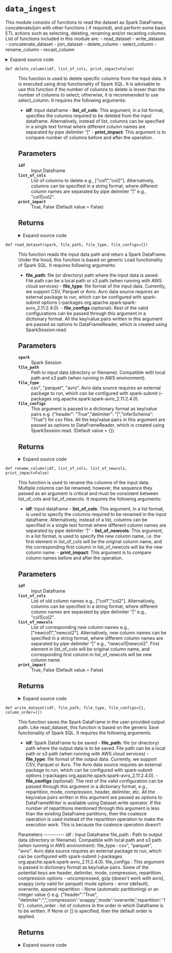 # <code>data_ingest</code>
<p>This module consists of functions to read the dataset as Spark DataFrame, concatenate/join with other functions (
if required), and perform some basic ETL actions such as selecting, deleting, renaming and/or recasting columns. List
of functions included in this module are: - read_dataset - write_dataset - concatenate_dataset - join_dataset -
delete_column - select_column - rename_column - recast_column</p>
<details class="source">
<summary>
<span>Expand source code</span>
</summary>
<pre>
```python
# coding=utf-8
"""This module consists of functions to read the dataset as Spark DataFrame, concatenate/join with other functions (
if required), and perform some basic ETL actions such as selecting, deleting, renaming and/or recasting columns. List
of functions included in this module are: - read_dataset - write_dataset - concatenate_dataset - join_dataset -
delete_column - select_column - rename_column - recast_column """
import pyspark.sql.functions as F
from pyspark.sql import DataFrame

from anovos.shared.utils import pairwise_reduce


def read_dataset(spark, file_path, file_type, file_configs={}):
    """This function reads the input data path and return a Spark DataFrame. Under the hood, this function is based
    on generic Load functionality of Spark SQL.  It requires following arguments:

    - **file_path**: file (or directory) path where the input data is saved. File path can be a local path or s3 path
    (when running with AWS cloud services) - **file_type**: file format of the input data. Currently, we support CSV,
    Parquet or Avro. Avro data source requires an external package to run, which can be configured with spark-submit
    options (--packages org.apache.spark:spark-avro_2.11:2.4.0). - **file_configs** (optional): Rest of the valid
    configurations can be passed through this argument in a dictionary format. All the key/value pairs written in
    this argument are passed as options to DataFrameReader, which is created using SparkSession.read.

    Parameters
    ----------
    spark
        Spark Session
    file_path
        Path to input data (directory or filename).
        Compatible with local path and s3 path (when running in AWS environment).
    file_type
        csv", "parquet", "avro".
        Avro data source requires an external package to run, which can be configured with
        spark-submit (--packages org.apache.spark:spark-avro_2.11:2.4.0).
    file_configs
        This argument is passed in a dictionary format as key/value pairs
        e.g. {"header": "True","delimiter": "|","inferSchema": "True"} for csv files.
        All the key/value pairs in this argument are passed as options to DataFrameReader,
        which is created using SparkSession.read. (Default value = {})

    Returns
    -------

    """
    odf = spark.read.format(file_type).options(**file_configs).load(file_path)
    return odf


def write_dataset(idf, file_path, file_type, file_configs={}, column_order=[]):
    """This function saves the Spark DataFrame in the user-provided output path. Like read_dataset, this function is
    based on the generic Save functionality of Spark SQL.  It requires the following arguments:

    - **idf**: Spark DataFrame to be saved - **file_path**: file (or directory) path where the output data is to be
    saved. File path can be a local path or s3 path (when running with AWS cloud services) - **file_type**: file
    format of the output data. Currently, we support CSV, Parquet or Avro. The Avro data source requires an external
    package to run, which can be configured with spark-submit options (--packages
    org.apache.spark:spark-avro_2.11:2.4.0). - **file_configs** (optional): The rest of the valid configuration can
    be passed through this argument in a dictionary format, e.g., repartition, mode, compression, header, delimiter,
    etc. All the key/value pairs written in this argument are passed as options to DataFrameWriter is available using
    Dataset.write operator. If the number of repartitions mentioned through this argument is less than the existing
    DataFrame partitions, then the coalesce operation is used instead of the repartition operation to make the
    execution work. This is because the coalesce operation doesn’t

    Parameters ---------- idf : Input Dataframe file_path : Path to output data (directory or filename). Compatible
    with local path and s3 path (when running in AWS environment). file_type : csv", "parquet", "avro". Avro data
    source requires an external package to run, which can be configured with spark-submit (--packages
    org.apache.spark:spark-avro_2.11:2.4.0). file_configs : This argument is passed in dictionary format as key/value
    pairs. Some of the potential keys are header, delimiter, mode, compression, repartition. compression options -
    uncompressed, gzip (doesn't work with avro), snappy (only valid for parquet) mode options - error (default),
    overwrite, append repartition - None (automatic partitioning) or an integer value () e.g. {"header":"True",
    "delimiter":",",'compression':'snappy','mode':'overwrite','repartition':'10'}. column_order : list of columns in
    the order in which Dataframe is to be written. If None or [] is specified, then the default order is applied.

    Returns
    -------

    """

    if not column_order:
        column_order = idf.columns
    else:
        if not isinstance(column_order, list):
            raise TypeError("Invalid input type for column_order argument")
        if len(column_order) != len(idf.columns):
            raise ValueError(
                "Count of column(s) specified in column_order argument do not match Dataframe"
            )
        diff_cols = [x for x in column_order if x not in set(idf.columns)]
        if diff_cols:
            raise ValueError(
                "Column(s) specified in column_order argument not found in Dataframe: "
                + str(diff_cols)
            )

    mode = file_configs["mode"] if "mode" in file_configs else "error"
    repartition = (
        int(file_configs["repartition"]) if "repartition" in file_configs else None
    )

    if repartition is None:
        idf.select(column_order).write.format(file_type).options(**file_configs).save(
            file_path, mode=mode
        )
    else:
        exist_parts = idf.rdd.getNumPartitions()
        req_parts = int(repartition)
        if req_parts > exist_parts:
            idf.select(column_order).repartition(req_parts).write.format(
                file_type
            ).options(**file_configs).save(file_path, mode=mode)
        else:
            idf.select(column_order).coalesce(req_parts).write.format(
                file_type
            ).options(**file_configs).save(file_path, mode=mode)


def concatenate_dataset(*idfs, method_type="name"):
    """This function combines multiple dataframes into a single dataframe. A pairwise concatenation is performed on
    the dataframes, instead of adding one dataframe at a time to the bigger dataframe. This function leverages union
    functionality of Spark SQL. It requires the following arguments:

    - ***idfs**: Varying number of dataframes to be concatenated - **method_type**: index or name. This argument
    needs to be entered as a keyword argument. The “index” method involves concatenating the dataframes by the column
    index. IF the sequence of column is not fixed among the dataframe, this method should be avoided. The “name”
    method involves concatenating by columns names. The 1st dataframe passed under idfs will define the final columns
    in the concatenated dataframe. It will throw an error if any column in the 1st dataframe is not available in any
    of other dataframes.

    Parameters ---------- dfs : All dataframes to be concatenated (with the first dataframe columns) method_type
    index", "name". This argument needs to be passed as a keyword argument. "index" method concatenates by column
    index positioning, without shuffling columns. "name" concatenates after shuffling and arranging columns as per
    the first dataframe. First dataframe passed under idfs will define the final columns in the concatenated
    dataframe, and will throw error if any column in first dataframe is not available in any of other dataframes. (
    Default value = "name") *idfs


    Returns
    -------

    """
    if method_type not in ["index", "name"]:
        raise TypeError("Invalid input for concatenate_dataset method")
    if method_type == "name":
        odf = pairwise_reduce(
            lambda idf1, idf2: idf1.union(idf2.select(idf1.columns)), idfs
        )  # odf = reduce(DataFrame.unionByName, idfs) # only if exact no. of columns
    else:
        odf = pairwise_reduce(DataFrame.union, idfs)
    return odf


def join_dataset(*idfs, join_cols, join_type):
    """This function joins multiple dataframes into a single dataframe by a joining key column. Pairwise joining is
    done on the dataframes, instead of joining individual dataframes to the bigger dataframe. This function leverages
    join functionality of Spark SQL. It requires the following arguments:

    - ***idfs**: Varying number of all dataframes to be joined - **join_cols**: Key column(s) to join all dataframes
    together. In case of multiple columns to join, they can be passed in a list format or a single text format where
    different column names are separated by pipe delimiter “|” - **join_type**: “inner”, “full”, “left”, “right”,
    “left_semi”, “left_anti”

    Parameters
    ----------
    idfs
        All dataframes to be joined
    join_cols
        Key column(s) to join all dataframes together.
        In case of multiple columns to join, they can be passed in a list format or
        a string format where different column names are separated by pipe delimiter “|”.
    join_type
        inner", “full”, “left”, “right”, “left_semi”, “left_anti”
    *idfs


    Returns
    -------

    """
    if isinstance(join_cols, str):
        join_cols = [x.strip() for x in join_cols.split("|")]
    odf = pairwise_reduce(
        lambda idf1, idf2: idf1.join(idf2, join_cols, join_type), idfs
    )
    return odf


def delete_column(idf, list_of_cols, print_impact=False):
    """This function is used to delete specific columns from the input data. It is executed using drop functionality
    of Spark SQL. It is advisable to use this function if the number of columns to delete is lesser than the number
    of columns to select; otherwise, it is recommended to use select_column. It requires the following arguments:

    - **idf**: Input dataframe - **list_of_cols**: This argument, in a list format, specifies the columns required to
    be deleted from the input dataframe. Alternatively, instead of list, columns can be specified in a single text
    format where different column names are separated by pipe delimiter “|” - **print_impact**: This argument is to
    compare number of columns before and after the operation.

    Parameters
    ----------
    idf
        Input Dataframe
    list_of_cols
        List of columns to delete e.g., ["col1","col2"].
        Alternatively, columns can be specified in a string format,
        where different column names are separated by pipe delimiter “|” e.g., "col1|col2".
    print_impact
        True, False (Default value = False)

    Returns
    -------

    """
    if isinstance(list_of_cols, str):
        list_of_cols = [x.strip() for x in list_of_cols.split("|")]
    list_of_cols = list(set(list_of_cols))

    odf = idf.drop(*list_of_cols)

    if print_impact:
        print("Before: \nNo. of Columns- ", len(idf.columns))
        print(idf.columns)
        print("After: \nNo. of Columns- ", len(odf.columns))
        print(odf.columns)
    return odf


def select_column(idf, list_of_cols, print_impact=False):
    """This function is used to select specific columns from the input data. It is executed using select operation of
    spark dataframe. It is advisable to use this function if the number of columns to select is lesser than the
    number of columns to drop; otherwise, it is recommended to use delete_column. It requires the following arguments:

    - **idf**: Input dataframe - **list_of_cols**: This argument, in a list format, specifies the columns required to
    be selected from the input dataframe. Alternatively, instead of list, columns can be specified in a single text
    format where different column names are separated by pipe delimiter “|” - **print_impact**: This argument is to
    compare number of columns before and after the operation.

    Parameters
    ----------
    idf
        Input Dataframe
    list_of_cols
        List of columns to select e.g., ["col1","col2"].
        Alternatively, columns can be specified in a string format,
        where different column names are separated by pipe delimiter “|” e.g., "col1|col2".
    print_impact
        True, False (Default value = False)

    Returns
    -------

    """
    if isinstance(list_of_cols, str):
        list_of_cols = [x.strip() for x in list_of_cols.split("|")]
    list_of_cols = list(set(list_of_cols))

    odf = idf.select(list_of_cols)

    if print_impact:
        print("Before: \nNo. of Columns-", len(idf.columns))
        print(idf.columns)
        print("\nAfter: \nNo. of Columns-", len(odf.columns))
        print(odf.columns)
    return odf


def rename_column(idf, list_of_cols, list_of_newcols, print_impact=False):
    """This function is used to rename the columns of the input data. Multiple columns can be renamed; however,
    the sequence they passed as an argument is critical and must be consistent between list_of_cols and
    list_of_newcols. It requires the following arguments:

    - **idf**: Input dataframe - **list_of_cols**: This argument, in a list format, is used to specify the columns
    required to be renamed in the input dataframe. Alternatively, instead of a list, columns can be specified in a
    single text format where different column names are separated by pipe delimiter “|” - **list_of_newcols**: This
    argument, in a list format, is used to specify the new column name, i.e. the first element in list_of_cols will
    be the original column name, and the corresponding first column in list_of_newcols will be the new column name. -
    **print_impact**: This argument is to compare column names before and after the operation.

    Parameters
    ----------
    idf
        Input Dataframe
    list_of_cols
        List of old column names e.g., ["col1","col2"].
        Alternatively, columns can be specified in a string format,
        where different column names are separated by pipe delimiter “|” e.g., "col1|col2".
    list_of_newcols
        List of corresponding new column names e.g., ["newcol1","newcol2"].
        Alternatively, new column names can be specified in a string format,
        where different column names are separated by pipe delimiter “|” e.g., "newcol1|newcol2".
        First element in list_of_cols will be original column name,
        and corresponding first column in list_of_newcols will be new column name.
    print_impact
        True, False (Default value = False)

    Returns
    -------

    """
    if isinstance(list_of_cols, str):
        list_of_cols = [x.strip() for x in list_of_cols.split("|")]
    if isinstance(list_of_newcols, str):
        list_of_newcols = [x.strip() for x in list_of_newcols.split("|")]

    mapping = dict(zip(list_of_cols, list_of_newcols))
    odf = idf.select([F.col(i).alias(mapping.get(i, i)) for i in idf.columns])

    if print_impact:
        print("Before: \nNo. of Columns- ", len(idf.columns))
        print(idf.columns)
        print("After: \nNo. of Columns- ", len(odf.columns))
        print(odf.columns)
    return odf


def recast_column(idf, list_of_cols, list_of_dtypes, print_impact=False):
    """This function is used to modify the datatype of columns. Multiple columns can be cast; however,
     the sequence they passed as argument is critical and needs to be consistent between list_of_cols and
     list_of_dtypes.
     It requires the following arguments:

    - **idf**: Input dataframe
    - **list_of_cols**: This argument, in a list format, is used to specify the columns required to be recast in the
    input dataframe. Alternatively, instead of a list, columns can be specified in a single text format where different
     column names are separated by pipe delimiter “|”
    - **list_of_dtypes**: This argument, in a list format, is used to specify the datatype, i.e. the first element in
    list_of_cols will column name, and the corresponding element in list_of_dtypes will be new datatype such as float,
     integer, string, double, decimal, etc. (case insensitive).
    - **print_impact**: This argument is to compare schema before and after the operation.

    Parameters
    ----------
    idf
        Input Dataframe
    list_of_cols
        List of columns to cast e.g., ["col1","col2"].
        Alternatively, columns can be specified in a string format,
        where different column names are separated by pipe delimiter “|” e.g., "col1|col2".
    list_of_dtypes
        List of corresponding datatypes e.g., ["type1","type2"].
        Alternatively, datatypes can be specified in a string format,
        where they are separated by pipe delimiter “|” e.g., "type1|type2".
        First element in list_of_cols will column name and corresponding element in list_of_dtypes
        will be new datatypes such as "float", "integer", "long", "string", "double", decimal" etc.
        Datatypes are case insensitive e.g. float or Float are treated as same.
    print_impact
        True, False (Default value = False)

    Returns
    -------

    """
    if isinstance(list_of_cols, str):
        list_of_cols = [x.strip() for x in list_of_cols.split("|")]
    if isinstance(list_of_dtypes, str):
        list_of_dtypes = [x.strip() for x in list_of_dtypes.split("|")]

    odf = idf
    for i, j in zip(list_of_cols, list_of_dtypes):
        odf = odf.withColumn(i, F.col(i).cast(j))

    if print_impact:
        print("Before: ")
        idf.printSchema()
        print("After: ")
        odf.printSchema()
    return odf
```
</pre>
</details>
## Functions
<dl>
<dt id="anovos.data_ingest.data_ingest.concatenate_dataset"><code class="name flex hljs csharp">
<span class="k">def</span> <span class="nf"><span class="ident">concatenate_dataset</span></span>(<span class="n">*idfs, method_type='name')</span>
</code></dt>
<dd>
<div class="desc"><p>This function combines multiple dataframes into a single dataframe. A pairwise concatenation is performed on
the dataframes, instead of adding one dataframe at a time to the bigger dataframe. This function leverages union
functionality of Spark SQL. It requires the following arguments:</p>
<ul>
<li><strong><em>idfs</em>*: Varying number of dataframes to be concatenated - </strong>method_type**: index or name. This argument
needs to be entered as a keyword argument. The “index” method involves concatenating the dataframes by the column
index. IF the sequence of column is not fixed among the dataframe, this method should be avoided. The “name”
method involves concatenating by columns names. The 1st dataframe passed under idfs will define the final columns
in the concatenated dataframe. It will throw an error if any column in the 1st dataframe is not available in any
of other dataframes.</li>
</ul>
<p>Parameters ---------- dfs : All dataframes to be concatenated (with the first dataframe columns) method_type
index", "name". This argument needs to be passed as a keyword argument. "index" method concatenates by column
index positioning, without shuffling columns. "name" concatenates after shuffling and arranging columns as per
the first dataframe. First dataframe passed under idfs will define the final columns in the concatenated
dataframe, and will throw error if any column in first dataframe is not available in any of other dataframes. (
Default value = "name") *idfs</p>
<h2 id="returns">Returns</h2></div>
<details class="source">
<summary>
<span>Expand source code</span>
</summary>
<pre>
```python
def concatenate_dataset(*idfs, method_type="name"):
    """This function combines multiple dataframes into a single dataframe. A pairwise concatenation is performed on
    the dataframes, instead of adding one dataframe at a time to the bigger dataframe. This function leverages union
    functionality of Spark SQL. It requires the following arguments:

    - ***idfs**: Varying number of dataframes to be concatenated - **method_type**: index or name. This argument
    needs to be entered as a keyword argument. The “index” method involves concatenating the dataframes by the column
    index. IF the sequence of column is not fixed among the dataframe, this method should be avoided. The “name”
    method involves concatenating by columns names. The 1st dataframe passed under idfs will define the final columns
    in the concatenated dataframe. It will throw an error if any column in the 1st dataframe is not available in any
    of other dataframes.

    Parameters ---------- dfs : All dataframes to be concatenated (with the first dataframe columns) method_type
    index", "name". This argument needs to be passed as a keyword argument. "index" method concatenates by column
    index positioning, without shuffling columns. "name" concatenates after shuffling and arranging columns as per
    the first dataframe. First dataframe passed under idfs will define the final columns in the concatenated
    dataframe, and will throw error if any column in first dataframe is not available in any of other dataframes. (
    Default value = "name") *idfs


    Returns
    -------

    """
    if method_type not in ["index", "name"]:
        raise TypeError("Invalid input for concatenate_dataset method")
    if method_type == "name":
        odf = pairwise_reduce(
            lambda idf1, idf2: idf1.union(idf2.select(idf1.columns)), idfs
        )  # odf = reduce(DataFrame.unionByName, idfs) # only if exact no. of columns
    else:
        odf = pairwise_reduce(DataFrame.union, idfs)
    return odf
```
</pre>
</details>
</dd>
<dt id="anovos.data_ingest.data_ingest.delete_column"><code class="name flex hljs csharp">
<span class="k">def</span> <span class="nf"><span class="ident">delete_column</span></span>(<span class="n">idf, list_of_cols, print_impact=False)</span>
</code></dt>
<dd>
<div class="desc"><p>This function is used to delete specific columns from the input data. It is executed using drop functionality
of Spark SQL. It is advisable to use this function if the number of columns to delete is lesser than the number
of columns to select; otherwise, it is recommended to use select_column. It requires the following arguments:</p>
<ul>
<li><strong>idf</strong>: Input dataframe - <strong>list_of_cols</strong>: This argument, in a list format, specifies the columns required to
be deleted from the input dataframe. Alternatively, instead of list, columns can be specified in a single text
format where different column names are separated by pipe delimiter “|” - <strong>print_impact</strong>: This argument is to
compare number of columns before and after the operation.</li>
</ul>
<h2 id="parameters">Parameters</h2>
<dl>
<dt><strong><code>idf</code></strong></dt>
<dd>Input Dataframe</dd>
<dt><strong><code>list_of_cols</code></strong></dt>
<dd>List of columns to delete e.g., ["col1","col2"].
Alternatively, columns can be specified in a string format,
where different column names are separated by pipe delimiter “|” e.g., "col1|col2".</dd>
<dt><strong><code>print_impact</code></strong></dt>
<dd>True, False (Default value = False)</dd>
</dl>
<h2 id="returns">Returns</h2></div>
<details class="source">
<summary>
<span>Expand source code</span>
</summary>
<pre>
```python
def delete_column(idf, list_of_cols, print_impact=False):
    """This function is used to delete specific columns from the input data. It is executed using drop functionality
    of Spark SQL. It is advisable to use this function if the number of columns to delete is lesser than the number
    of columns to select; otherwise, it is recommended to use select_column. It requires the following arguments:

    - **idf**: Input dataframe - **list_of_cols**: This argument, in a list format, specifies the columns required to
    be deleted from the input dataframe. Alternatively, instead of list, columns can be specified in a single text
    format where different column names are separated by pipe delimiter “|” - **print_impact**: This argument is to
    compare number of columns before and after the operation.

    Parameters
    ----------
    idf
        Input Dataframe
    list_of_cols
        List of columns to delete e.g., ["col1","col2"].
        Alternatively, columns can be specified in a string format,
        where different column names are separated by pipe delimiter “|” e.g., "col1|col2".
    print_impact
        True, False (Default value = False)

    Returns
    -------

    """
    if isinstance(list_of_cols, str):
        list_of_cols = [x.strip() for x in list_of_cols.split("|")]
    list_of_cols = list(set(list_of_cols))

    odf = idf.drop(*list_of_cols)

    if print_impact:
        print("Before: \nNo. of Columns- ", len(idf.columns))
        print(idf.columns)
        print("After: \nNo. of Columns- ", len(odf.columns))
        print(odf.columns)
    return odf
```
</pre>
</details>
</dd>
<dt id="anovos.data_ingest.data_ingest.join_dataset"><code class="name flex hljs csharp">
<span class="k">def</span> <span class="nf"><span class="ident">join_dataset</span></span>(<span class="n">*idfs, join_cols, join_type)</span>
</code></dt>
<dd>
<div class="desc"><p>This function joins multiple dataframes into a single dataframe by a joining key column. Pairwise joining is
done on the dataframes, instead of joining individual dataframes to the bigger dataframe. This function leverages
join functionality of Spark SQL. It requires the following arguments:</p>
<ul>
<li><strong><em>idfs</em>*: Varying number of all dataframes to be joined - </strong>join_cols<strong>: Key column(s) to join all dataframes
together. In case of multiple columns to join, they can be passed in a list format or a single text format where
different column names are separated by pipe delimiter “|” - </strong>join_type**: “inner”, “full”, “left”, “right”,
“left_semi”, “left_anti”</li>
</ul>
<h2 id="parameters">Parameters</h2>
<dl>
<dt><strong><code>idfs</code></strong></dt>
<dd>All dataframes to be joined</dd>
<dt><strong><code>join_cols</code></strong></dt>
<dd>Key column(s) to join all dataframes together.
In case of multiple columns to join, they can be passed in a list format or
a string format where different column names are separated by pipe delimiter “|”.</dd>
<dt><strong><code>join_type</code></strong></dt>
<dd>inner", “full”, “left”, “right”, “left_semi”, “left_anti”</dd>
<dt><strong><code>*idfs</code></strong></dt>
<dd>&nbsp;</dd>
</dl>
<h2 id="returns">Returns</h2></div>
<details class="source">
<summary>
<span>Expand source code</span>
</summary>
<pre>
```python
def join_dataset(*idfs, join_cols, join_type):
    """This function joins multiple dataframes into a single dataframe by a joining key column. Pairwise joining is
    done on the dataframes, instead of joining individual dataframes to the bigger dataframe. This function leverages
    join functionality of Spark SQL. It requires the following arguments:

    - ***idfs**: Varying number of all dataframes to be joined - **join_cols**: Key column(s) to join all dataframes
    together. In case of multiple columns to join, they can be passed in a list format or a single text format where
    different column names are separated by pipe delimiter “|” - **join_type**: “inner”, “full”, “left”, “right”,
    “left_semi”, “left_anti”

    Parameters
    ----------
    idfs
        All dataframes to be joined
    join_cols
        Key column(s) to join all dataframes together.
        In case of multiple columns to join, they can be passed in a list format or
        a string format where different column names are separated by pipe delimiter “|”.
    join_type
        inner", “full”, “left”, “right”, “left_semi”, “left_anti”
    *idfs


    Returns
    -------

    """
    if isinstance(join_cols, str):
        join_cols = [x.strip() for x in join_cols.split("|")]
    odf = pairwise_reduce(
        lambda idf1, idf2: idf1.join(idf2, join_cols, join_type), idfs
    )
    return odf
```
</pre>
</details>
</dd>
<dt id="anovos.data_ingest.data_ingest.read_dataset"><code class="name flex hljs csharp">
<span class="k">def</span> <span class="nf"><span class="ident">read_dataset</span></span>(<span class="n">spark, file_path, file_type, file_configs={})</span>
</code></dt>
<dd>
<div class="desc"><p>This function reads the input data path and return a Spark DataFrame. Under the hood, this function is based
on generic Load functionality of Spark SQL.
It requires following arguments:</p>
<ul>
<li><strong>file_path</strong>: file (or directory) path where the input data is saved. File path can be a local path or s3 path
(when running with AWS cloud services) - <strong>file_type</strong>: file format of the input data. Currently, we support CSV,
Parquet or Avro. Avro data source requires an external package to run, which can be configured with spark-submit
options (&ndash;packages org.apache.spark:spark-avro_2.11:2.4.0). - <strong>file_configs</strong> (optional): Rest of the valid
configurations can be passed through this argument in a dictionary format. All the key/value pairs written in
this argument are passed as options to DataFrameReader, which is created using SparkSession.read.</li>
</ul>
<h2 id="parameters">Parameters</h2>
<dl>
<dt><strong><code>spark</code></strong></dt>
<dd>Spark Session</dd>
<dt><strong><code>file_path</code></strong></dt>
<dd>Path to input data (directory or filename).
Compatible with local path and s3 path (when running in AWS environment).</dd>
<dt><strong><code>file_type</code></strong></dt>
<dd>csv", "parquet", "avro".
Avro data source requires an external package to run, which can be configured with
spark-submit (&ndash;packages org.apache.spark:spark-avro_2.11:2.4.0).</dd>
<dt><strong><code>file_configs</code></strong></dt>
<dd>This argument is passed in a dictionary format as key/value pairs
e.g. {"header": "True","delimiter": "|","inferSchema": "True"} for csv files.
All the key/value pairs in this argument are passed as options to DataFrameReader,
which is created using SparkSession.read. (Default value = {})</dd>
</dl>
<h2 id="returns">Returns</h2></div>
<details class="source">
<summary>
<span>Expand source code</span>
</summary>
<pre>
```python
def read_dataset(spark, file_path, file_type, file_configs={}):
    """This function reads the input data path and return a Spark DataFrame. Under the hood, this function is based
    on generic Load functionality of Spark SQL.  It requires following arguments:

    - **file_path**: file (or directory) path where the input data is saved. File path can be a local path or s3 path
    (when running with AWS cloud services) - **file_type**: file format of the input data. Currently, we support CSV,
    Parquet or Avro. Avro data source requires an external package to run, which can be configured with spark-submit
    options (--packages org.apache.spark:spark-avro_2.11:2.4.0). - **file_configs** (optional): Rest of the valid
    configurations can be passed through this argument in a dictionary format. All the key/value pairs written in
    this argument are passed as options to DataFrameReader, which is created using SparkSession.read.

    Parameters
    ----------
    spark
        Spark Session
    file_path
        Path to input data (directory or filename).
        Compatible with local path and s3 path (when running in AWS environment).
    file_type
        csv", "parquet", "avro".
        Avro data source requires an external package to run, which can be configured with
        spark-submit (--packages org.apache.spark:spark-avro_2.11:2.4.0).
    file_configs
        This argument is passed in a dictionary format as key/value pairs
        e.g. {"header": "True","delimiter": "|","inferSchema": "True"} for csv files.
        All the key/value pairs in this argument are passed as options to DataFrameReader,
        which is created using SparkSession.read. (Default value = {})

    Returns
    -------

    """
    odf = spark.read.format(file_type).options(**file_configs).load(file_path)
    return odf
```
</pre>
</details>
</dd>
<dt id="anovos.data_ingest.data_ingest.recast_column"><code class="name flex hljs csharp">
<span class="k">def</span> <span class="nf"><span class="ident">recast_column</span></span>(<span class="n">idf, list_of_cols, list_of_dtypes, print_impact=False)</span>
</code></dt>
<dd>
<div class="desc"><p>This function is used to modify the datatype of columns. Multiple columns can be cast; however,
the sequence they passed as argument is critical and needs to be consistent between list_of_cols and
list_of_dtypes.
It requires the following arguments:</p>
<ul>
<li><strong>idf</strong>: Input dataframe</li>
<li><strong>list_of_cols</strong>: This argument, in a list format, is used to specify the columns required to be recast in the
input dataframe. Alternatively, instead of a list, columns can be specified in a single text format where different
column names are separated by pipe delimiter “|”</li>
<li><strong>list_of_dtypes</strong>: This argument, in a list format, is used to specify the datatype, i.e. the first element in
list_of_cols will column name, and the corresponding element in list_of_dtypes will be new datatype such as float,
integer, string, double, decimal, etc. (case insensitive).</li>
<li><strong>print_impact</strong>: This argument is to compare schema before and after the operation.</li>
</ul>
<h2 id="parameters">Parameters</h2>
<dl>
<dt><strong><code>idf</code></strong></dt>
<dd>Input Dataframe</dd>
<dt><strong><code>list_of_cols</code></strong></dt>
<dd>List of columns to cast e.g., ["col1","col2"].
Alternatively, columns can be specified in a string format,
where different column names are separated by pipe delimiter “|” e.g., "col1|col2".</dd>
<dt><strong><code>list_of_dtypes</code></strong></dt>
<dd>List of corresponding datatypes e.g., ["type1","type2"].
Alternatively, datatypes can be specified in a string format,
where they are separated by pipe delimiter “|” e.g., "type1|type2".
First element in list_of_cols will column name and corresponding element in list_of_dtypes
will be new datatypes such as "float", "integer", "long", "string", "double", decimal" etc.
Datatypes are case insensitive e.g. float or Float are treated as same.</dd>
<dt><strong><code>print_impact</code></strong></dt>
<dd>True, False (Default value = False)</dd>
</dl>
<h2 id="returns">Returns</h2></div>
<details class="source">
<summary>
<span>Expand source code</span>
</summary>
<pre>
```python
def recast_column(idf, list_of_cols, list_of_dtypes, print_impact=False):
    """This function is used to modify the datatype of columns. Multiple columns can be cast; however,
     the sequence they passed as argument is critical and needs to be consistent between list_of_cols and
     list_of_dtypes.
     It requires the following arguments:

    - **idf**: Input dataframe
    - **list_of_cols**: This argument, in a list format, is used to specify the columns required to be recast in the
    input dataframe. Alternatively, instead of a list, columns can be specified in a single text format where different
     column names are separated by pipe delimiter “|”
    - **list_of_dtypes**: This argument, in a list format, is used to specify the datatype, i.e. the first element in
    list_of_cols will column name, and the corresponding element in list_of_dtypes will be new datatype such as float,
     integer, string, double, decimal, etc. (case insensitive).
    - **print_impact**: This argument is to compare schema before and after the operation.

    Parameters
    ----------
    idf
        Input Dataframe
    list_of_cols
        List of columns to cast e.g., ["col1","col2"].
        Alternatively, columns can be specified in a string format,
        where different column names are separated by pipe delimiter “|” e.g., "col1|col2".
    list_of_dtypes
        List of corresponding datatypes e.g., ["type1","type2"].
        Alternatively, datatypes can be specified in a string format,
        where they are separated by pipe delimiter “|” e.g., "type1|type2".
        First element in list_of_cols will column name and corresponding element in list_of_dtypes
        will be new datatypes such as "float", "integer", "long", "string", "double", decimal" etc.
        Datatypes are case insensitive e.g. float or Float are treated as same.
    print_impact
        True, False (Default value = False)

    Returns
    -------

    """
    if isinstance(list_of_cols, str):
        list_of_cols = [x.strip() for x in list_of_cols.split("|")]
    if isinstance(list_of_dtypes, str):
        list_of_dtypes = [x.strip() for x in list_of_dtypes.split("|")]

    odf = idf
    for i, j in zip(list_of_cols, list_of_dtypes):
        odf = odf.withColumn(i, F.col(i).cast(j))

    if print_impact:
        print("Before: ")
        idf.printSchema()
        print("After: ")
        odf.printSchema()
    return odf
```
</pre>
</details>
</dd>
<dt id="anovos.data_ingest.data_ingest.rename_column"><code class="name flex hljs csharp">
<span class="k">def</span> <span class="nf"><span class="ident">rename_column</span></span>(<span class="n">idf, list_of_cols, list_of_newcols, print_impact=False)</span>
</code></dt>
<dd>
<div class="desc"><p>This function is used to rename the columns of the input data. Multiple columns can be renamed; however,
the sequence they passed as an argument is critical and must be consistent between list_of_cols and
list_of_newcols. It requires the following arguments:</p>
<ul>
<li><strong>idf</strong>: Input dataframe - <strong>list_of_cols</strong>: This argument, in a list format, is used to specify the columns
required to be renamed in the input dataframe. Alternatively, instead of a list, columns can be specified in a
single text format where different column names are separated by pipe delimiter “|” - <strong>list_of_newcols</strong>: This
argument, in a list format, is used to specify the new column name, i.e. the first element in list_of_cols will
be the original column name, and the corresponding first column in list_of_newcols will be the new column name. -
<strong>print_impact</strong>: This argument is to compare column names before and after the operation.</li>
</ul>
<h2 id="parameters">Parameters</h2>
<dl>
<dt><strong><code>idf</code></strong></dt>
<dd>Input Dataframe</dd>
<dt><strong><code>list_of_cols</code></strong></dt>
<dd>List of old column names e.g., ["col1","col2"].
Alternatively, columns can be specified in a string format,
where different column names are separated by pipe delimiter “|” e.g., "col1|col2".</dd>
<dt><strong><code>list_of_newcols</code></strong></dt>
<dd>List of corresponding new column names e.g., ["newcol1","newcol2"].
Alternatively, new column names can be specified in a string format,
where different column names are separated by pipe delimiter “|” e.g., "newcol1|newcol2".
First element in list_of_cols will be original column name,
and corresponding first column in list_of_newcols will be new column name.</dd>
<dt><strong><code>print_impact</code></strong></dt>
<dd>True, False (Default value = False)</dd>
</dl>
<h2 id="returns">Returns</h2></div>
<details class="source">
<summary>
<span>Expand source code</span>
</summary>
<pre>
```python
def rename_column(idf, list_of_cols, list_of_newcols, print_impact=False):
    """This function is used to rename the columns of the input data. Multiple columns can be renamed; however,
    the sequence they passed as an argument is critical and must be consistent between list_of_cols and
    list_of_newcols. It requires the following arguments:

    - **idf**: Input dataframe - **list_of_cols**: This argument, in a list format, is used to specify the columns
    required to be renamed in the input dataframe. Alternatively, instead of a list, columns can be specified in a
    single text format where different column names are separated by pipe delimiter “|” - **list_of_newcols**: This
    argument, in a list format, is used to specify the new column name, i.e. the first element in list_of_cols will
    be the original column name, and the corresponding first column in list_of_newcols will be the new column name. -
    **print_impact**: This argument is to compare column names before and after the operation.

    Parameters
    ----------
    idf
        Input Dataframe
    list_of_cols
        List of old column names e.g., ["col1","col2"].
        Alternatively, columns can be specified in a string format,
        where different column names are separated by pipe delimiter “|” e.g., "col1|col2".
    list_of_newcols
        List of corresponding new column names e.g., ["newcol1","newcol2"].
        Alternatively, new column names can be specified in a string format,
        where different column names are separated by pipe delimiter “|” e.g., "newcol1|newcol2".
        First element in list_of_cols will be original column name,
        and corresponding first column in list_of_newcols will be new column name.
    print_impact
        True, False (Default value = False)

    Returns
    -------

    """
    if isinstance(list_of_cols, str):
        list_of_cols = [x.strip() for x in list_of_cols.split("|")]
    if isinstance(list_of_newcols, str):
        list_of_newcols = [x.strip() for x in list_of_newcols.split("|")]

    mapping = dict(zip(list_of_cols, list_of_newcols))
    odf = idf.select([F.col(i).alias(mapping.get(i, i)) for i in idf.columns])

    if print_impact:
        print("Before: \nNo. of Columns- ", len(idf.columns))
        print(idf.columns)
        print("After: \nNo. of Columns- ", len(odf.columns))
        print(odf.columns)
    return odf
```
</pre>
</details>
</dd>
<dt id="anovos.data_ingest.data_ingest.select_column"><code class="name flex hljs csharp">
<span class="k">def</span> <span class="nf"><span class="ident">select_column</span></span>(<span class="n">idf, list_of_cols, print_impact=False)</span>
</code></dt>
<dd>
<div class="desc"><p>This function is used to select specific columns from the input data. It is executed using select operation of
spark dataframe. It is advisable to use this function if the number of columns to select is lesser than the
number of columns to drop; otherwise, it is recommended to use delete_column. It requires the following arguments:</p>
<ul>
<li><strong>idf</strong>: Input dataframe - <strong>list_of_cols</strong>: This argument, in a list format, specifies the columns required to
be selected from the input dataframe. Alternatively, instead of list, columns can be specified in a single text
format where different column names are separated by pipe delimiter “|” - <strong>print_impact</strong>: This argument is to
compare number of columns before and after the operation.</li>
</ul>
<h2 id="parameters">Parameters</h2>
<dl>
<dt><strong><code>idf</code></strong></dt>
<dd>Input Dataframe</dd>
<dt><strong><code>list_of_cols</code></strong></dt>
<dd>List of columns to select e.g., ["col1","col2"].
Alternatively, columns can be specified in a string format,
where different column names are separated by pipe delimiter “|” e.g., "col1|col2".</dd>
<dt><strong><code>print_impact</code></strong></dt>
<dd>True, False (Default value = False)</dd>
</dl>
<h2 id="returns">Returns</h2></div>
<details class="source">
<summary>
<span>Expand source code</span>
</summary>
<pre>
```python
def select_column(idf, list_of_cols, print_impact=False):
    """This function is used to select specific columns from the input data. It is executed using select operation of
    spark dataframe. It is advisable to use this function if the number of columns to select is lesser than the
    number of columns to drop; otherwise, it is recommended to use delete_column. It requires the following arguments:

    - **idf**: Input dataframe - **list_of_cols**: This argument, in a list format, specifies the columns required to
    be selected from the input dataframe. Alternatively, instead of list, columns can be specified in a single text
    format where different column names are separated by pipe delimiter “|” - **print_impact**: This argument is to
    compare number of columns before and after the operation.

    Parameters
    ----------
    idf
        Input Dataframe
    list_of_cols
        List of columns to select e.g., ["col1","col2"].
        Alternatively, columns can be specified in a string format,
        where different column names are separated by pipe delimiter “|” e.g., "col1|col2".
    print_impact
        True, False (Default value = False)

    Returns
    -------

    """
    if isinstance(list_of_cols, str):
        list_of_cols = [x.strip() for x in list_of_cols.split("|")]
    list_of_cols = list(set(list_of_cols))

    odf = idf.select(list_of_cols)

    if print_impact:
        print("Before: \nNo. of Columns-", len(idf.columns))
        print(idf.columns)
        print("\nAfter: \nNo. of Columns-", len(odf.columns))
        print(odf.columns)
    return odf
```
</pre>
</details>
</dd>
<dt id="anovos.data_ingest.data_ingest.write_dataset"><code class="name flex hljs csharp">
<span class="k">def</span> <span class="nf"><span class="ident">write_dataset</span></span>(<span class="n">idf, file_path, file_type, file_configs={}, column_order=[])</span>
</code></dt>
<dd>
<div class="desc"><p>This function saves the Spark DataFrame in the user-provided output path. Like read_dataset, this function is
based on the generic Save functionality of Spark SQL.
It requires the following arguments:</p>
<ul>
<li><strong>idf</strong>: Spark DataFrame to be saved - <strong>file_path</strong>: file (or directory) path where the output data is to be
saved. File path can be a local path or s3 path (when running with AWS cloud services) - <strong>file_type</strong>: file
format of the output data. Currently, we support CSV, Parquet or Avro. The Avro data source requires an external
package to run, which can be configured with spark-submit options (&ndash;packages
org.apache.spark:spark-avro_2.11:2.4.0). - <strong>file_configs</strong> (optional): The rest of the valid configuration can
be passed through this argument in a dictionary format, e.g., repartition, mode, compression, header, delimiter,
etc. All the key/value pairs written in this argument are passed as options to DataFrameWriter is available using
Dataset.write operator. If the number of repartitions mentioned through this argument is less than the existing
DataFrame partitions, then the coalesce operation is used instead of the repartition operation to make the
execution work. This is because the coalesce operation doesn’t</li>
</ul>
<p>Parameters ---------- idf : Input Dataframe file_path : Path to output data (directory or filename). Compatible
with local path and s3 path (when running in AWS environment). file_type : csv", "parquet", "avro". Avro data
source requires an external package to run, which can be configured with spark-submit (&ndash;packages
org.apache.spark:spark-avro_2.11:2.4.0). file_configs : This argument is passed in dictionary format as key/value
pairs. Some of the potential keys are header, delimiter, mode, compression, repartition. compression options -
uncompressed, gzip (doesn't work with avro), snappy (only valid for parquet) mode options - error (default),
overwrite, append repartition - None (automatic partitioning) or an integer value () e.g. {"header":"True",
"delimiter":",",'compression':'snappy','mode':'overwrite','repartition':'10'}. column_order : list of columns in
the order in which Dataframe is to be written. If None or [] is specified, then the default order is applied.</p>
<h2 id="returns">Returns</h2></div>
<details class="source">
<summary>
<span>Expand source code</span>
</summary>
<pre>
```python
def write_dataset(idf, file_path, file_type, file_configs={}, column_order=[]):
    """This function saves the Spark DataFrame in the user-provided output path. Like read_dataset, this function is
    based on the generic Save functionality of Spark SQL.  It requires the following arguments:

    - **idf**: Spark DataFrame to be saved - **file_path**: file (or directory) path where the output data is to be
    saved. File path can be a local path or s3 path (when running with AWS cloud services) - **file_type**: file
    format of the output data. Currently, we support CSV, Parquet or Avro. The Avro data source requires an external
    package to run, which can be configured with spark-submit options (--packages
    org.apache.spark:spark-avro_2.11:2.4.0). - **file_configs** (optional): The rest of the valid configuration can
    be passed through this argument in a dictionary format, e.g., repartition, mode, compression, header, delimiter,
    etc. All the key/value pairs written in this argument are passed as options to DataFrameWriter is available using
    Dataset.write operator. If the number of repartitions mentioned through this argument is less than the existing
    DataFrame partitions, then the coalesce operation is used instead of the repartition operation to make the
    execution work. This is because the coalesce operation doesn’t

    Parameters ---------- idf : Input Dataframe file_path : Path to output data (directory or filename). Compatible
    with local path and s3 path (when running in AWS environment). file_type : csv", "parquet", "avro". Avro data
    source requires an external package to run, which can be configured with spark-submit (--packages
    org.apache.spark:spark-avro_2.11:2.4.0). file_configs : This argument is passed in dictionary format as key/value
    pairs. Some of the potential keys are header, delimiter, mode, compression, repartition. compression options -
    uncompressed, gzip (doesn't work with avro), snappy (only valid for parquet) mode options - error (default),
    overwrite, append repartition - None (automatic partitioning) or an integer value () e.g. {"header":"True",
    "delimiter":",",'compression':'snappy','mode':'overwrite','repartition':'10'}. column_order : list of columns in
    the order in which Dataframe is to be written. If None or [] is specified, then the default order is applied.

    Returns
    -------

    """

    if not column_order:
        column_order = idf.columns
    else:
        if not isinstance(column_order, list):
            raise TypeError("Invalid input type for column_order argument")
        if len(column_order) != len(idf.columns):
            raise ValueError(
                "Count of column(s) specified in column_order argument do not match Dataframe"
            )
        diff_cols = [x for x in column_order if x not in set(idf.columns)]
        if diff_cols:
            raise ValueError(
                "Column(s) specified in column_order argument not found in Dataframe: "
                + str(diff_cols)
            )

    mode = file_configs["mode"] if "mode" in file_configs else "error"
    repartition = (
        int(file_configs["repartition"]) if "repartition" in file_configs else None
    )

    if repartition is None:
        idf.select(column_order).write.format(file_type).options(**file_configs).save(
            file_path, mode=mode
        )
    else:
        exist_parts = idf.rdd.getNumPartitions()
        req_parts = int(repartition)
        if req_parts > exist_parts:
            idf.select(column_order).repartition(req_parts).write.format(
                file_type
            ).options(**file_configs).save(file_path, mode=mode)
        else:
            idf.select(column_order).coalesce(req_parts).write.format(
                file_type
            ).options(**file_configs).save(file_path, mode=mode)
```
</pre>
</details>
</dd>
</dl>